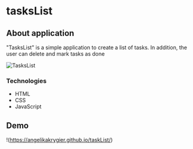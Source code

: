 # tasksList

## About application
"TasksList" is a simple application to create a list of tasks. 
In addition, the user can delete and mark tasks as done 


![TasksList](https://user-images.githubusercontent.com/123166327/216782471-b361b628-7e2a-4268-b429-1f4b01045e1d.gif)



### Technologies
- HTML
- CSS
- JavaScript

## Demo
!(https://angelikakrygier.github.io/taskList/)
